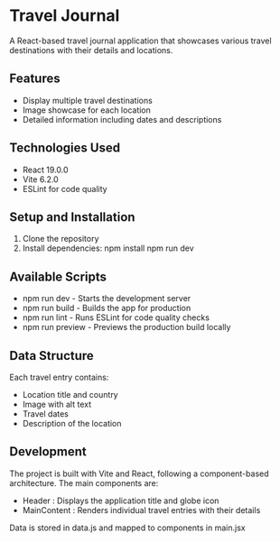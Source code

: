 # Travel Journal

A React-based travel journal application that showcases various travel destinations with their details and locations.

## Features

- Display multiple travel destinations
- Image showcase for each location
- Detailed information including dates and descriptions

## Technologies Used

- React 19.0.0
- Vite 6.2.0
- ESLint for code quality


## Setup and Installation

1. Clone the repository
2. Install dependencies:
npm install
npm run dev

## Available Scripts
- npm run dev - Starts the development server
- npm run build - Builds the app for production
- npm run lint - Runs ESLint for code quality checks
- npm run preview - Previews the production build locally
## Data Structure
Each travel entry contains:

- Location title and country
- Image with alt text
- Travel dates
- Description of the location

## Development
The project is built with Vite and React, following a component-based architecture. The main components are:

- Header : Displays the application title and globe icon
- MainContent : Renders individual travel entries with their details

Data is stored in data.js and mapped to components in main.jsx